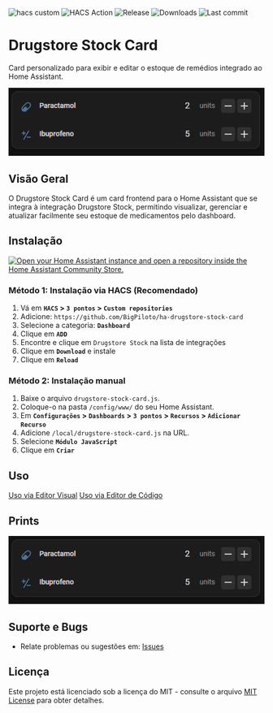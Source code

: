 ![hacs custom](https://img.shields.io/badge/hacs-custom-orange.svg)
![HACS Action](https://github.com/BigPiloto/ha-drugstore-stock-card/actions/workflows/hacs.yaml/badge.svg)
![Release](https://img.shields.io/github/v/release/BigPiloto/ha-drugstore-stock.svg)
![Downloads](https://img.shields.io/github/downloads/BigPiloto/ha-drugstore-stock/total.svg)
![Last commit](https://img.shields.io/github/last-commit/BigPiloto/ha-drugstore-stock.svg)

<!-- ![HACS Default](https://img.shields.io/badge/HACS-Default-blue.svg) Colocar na linha 2-->

# Drugstore Stock Card

Card personalizado para exibir e editar o estoque de remédios integrado ao Home Assistant.

![Preview of Drugstore Stock Card](images/preview.png)

## Visão Geral

O Drugstore Stock Card é um card frontend para o Home Assistant que se integra à integração Drugstore Stock, permitindo visualizar, gerenciar e atualizar facilmente seu estoque de medicamentos pelo dashboard.

## Instalação

[![Open your Home Assistant instance and open a repository inside the Home Assistant Community Store.](https://my.home-assistant.io/badges/hacs_repository.svg)](https://my.home-assistant.io/redirect/hacs_repository/?owner=BigPiloto&repository=ha-drugstore-stock-card&category=dashboard)

### Método 1: Instalação via HACS (Recomendado)
1. Vá em **`HACS` > `3 pontos` > `Custom repositories`**
2. Adicione: `https://github.com/BigPiloto/ha-drugstore-stock-card`
3. Selecione a categoria: **`Dashboard`**
4. Clique em **`ADD`**
5. Encontre e clique em `Drugstore Stock` na lista de integrações
6. Clique em **`Download`** e instale
7. Clique em **`Reload`**

### Método 2: Instalação manual
1. Baixe o arquivo `drugstore-stock-card.js`.
2. Coloque-o na pasta `/config/www/` do seu Home Assistant.
3. Em **`Configurações` > `Dashboards` > `3 pontos` > `Recursos` > `Adicionar Recurso`**
4. Adicione `/local/drugstore-stock-card.js` na URL.
5. Selecione **`Módulo JavaScript`**
6. Clique em **`Criar`**

## Uso

[Uso via Editor Visual](documentation/examples-ui.pt-BR.md)
[Uso via Editor de Código](documentation/examples-code.pt-BR.md)

## Prints

![Preview of Drugstore Stock Card](images/preview.png)

## Suporte e Bugs

- Relate problemas ou sugestões em: [Issues](https://github.com/BigPiloto/ha-drugstore-stock-card/issues)

## Licença

Este projeto está licenciado sob a licença do MIT - consulte o arquivo [MIT License](LICENSE) para obter detalhes.
